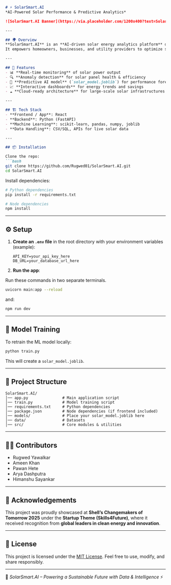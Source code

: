 ````markdown
# ⚡ SolarSmart.AI  
*AI-Powered Solar Performance & Predictive Analytics*  

![SolarSmart.AI Banner](https://via.placeholder.com/1200x400?text=SolarSmart.AI)  

---

## 🌍 Overview  
**SolarSmart.AI** is an **AI-driven solar energy analytics platform** designed to monitor, analyze, and predict solar performance.  
It empowers homeowners, businesses, and utility providers to optimize solar usage through **machine learning, predictive modeling, and real-time insights**.  

---

## 🚀 Features  
- 📊 **Real-time monitoring** of solar power output  
- 🔍 **Anomaly detection** for solar panel health & efficiency  
- 🤖 **Predictive AI model** (`solar_model.joblib`) for performance forecasting  
- 📈 **Interactive dashboards** for energy trends and savings  
- ☁️ **Cloud-ready architecture** for large-scale solar infrastructures  

---

## 🏗️ Tech Stack  
- **Frontend / App**: React
- **Backend**: Python (FastAPI)  
- **Machine Learning**: scikit-learn, pandas, numpy, joblib  
- **Data Handling**: CSV/SQL, APIs for live solar data   

---

## 📦 Installation  

Clone the repo:  
```bash
git clone https://github.com/Rugwed01/SolarSmart.AI.git
cd SolarSmart.AI
````

Install dependencies:

```bash
# Python dependencies
pip install -r requirements.txt  

# Node dependencies
npm install  
```

---

## ⚙️ Setup

1. **Create an `.env` file** in the root directory with your environment variables (example):

   ```env
   API_KEY=your_api_key_here
   DB_URL=your_database_url_here
   ```

3. **Run the app**:

Run these commands in two separate terminals.

   ```bash
   uvicorn main:app --reload
   ```

   and:

   ```bash
   npm run dev
   ```
---

## 🧠 Model Training

To retrain the ML model locally:

```bash
python train.py
```

This will create a `solar_model.joblib`.

---

## 📂 Project Structure

```
SolarSmart.AI/
│── app.py               # Main application script
│── train.py             # Model training script
│── requirements.txt     # Python dependencies
│── package.json         # Node dependencies (if frontend included)
│── models/              # Place your solar_model.joblib here
│── data/                # Datasets
│── src/                 # Core modules & utilities
```

---

## 👨‍💻 Contributors

* Rugwed Yawalkar
* Ameen Khan
* Pawan Hete
* Arya Dashputra
* Himanshu Sayankar

---

## 🤝 Acknowledgements

This project was proudly showcased at **Shell’s Changemakers of Tomorrow 2025** under the **Startup Theme (Skills4Future)**, where it received recognition from **global leaders in clean energy and innovation**.

---

## 📜 License

This project is licensed under the [MIT License](LICENSE).
Feel free to use, modify, and share responsibly.

---

🌱 *SolarSmart.AI – Powering a Sustainable Future with Data & Intelligence* ⚡

```
